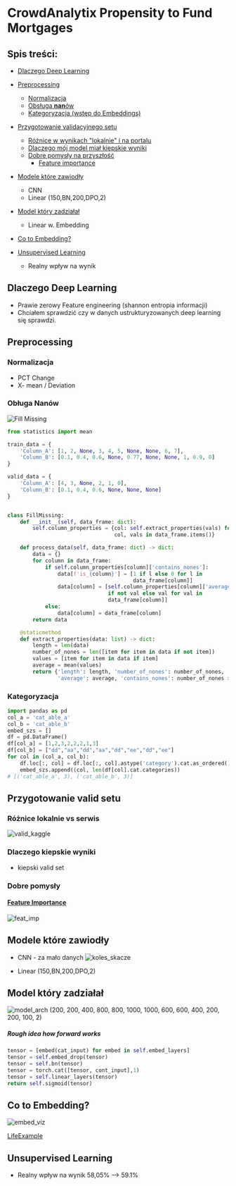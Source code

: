 # CrowdAnalytix Propensity to Fund Mortgages
## Spis treści:
- [Dlaczego Deep Learning](#dlaczego-deep-learning)
- [Preprocessing](#preprocessing)
    - [Normalizacja](#normalizacja)
    - [Obsługa **nan**ów](#obuga-nanw)
    - [Kategoryzacja (wstęp do Embeddings)](#kategoryzacja)
- [Przygotowanie validacyjnego setu](#przygotowanie-valid-setu)
    - [Różnice w wynikach "lokalnie" i na portalu](#rnice-lokalnie-vs-serwis)
    - [Dlaczego mój model miał kiepskie wyniki](#dlaczego-kiepskie-wyniki)
    - [Dobre pomysły na przyszłość](#dobre-pomysy)
        - [Feature importance](#feature-importance)

- [Modele które zawiodły](#modele-ktre-zawiody)
    - CNN
    - Linear (150,BN,200,DPO,2)
- [Model który zadziałał](#model-ktry-zadziaa)
    - Linear w. Embedding
- [Co to Embedding?](#co-to-embedding)
- [Unsupervised Learning](#unsupervised-learning)
    - Realny wpływ na wynik


## Dlaczego Deep Learning
- Prawie zerowy Feature engineering (shannon entropia informacji)
- Chciałem sprawdzić czy w danych ustrukturyzowanych deep learning się sprawdzi.
## Preprocessing
### Normalizacja
- PCT Change
- X- mean / Deviation
### Obługa Nanów
![Fill Missing][fill_missing]
```python
from statistics import mean

train_data = {
    'Column_A': [1, 2, None, 3, 4, 5, None, None, 6, 7],
    'Column_B': [0.1, 0.4, 0.6, None, 0.77, None, None, 1, 0.9, 0]
}

valid_data = {
    'Column_A': [4, 3, None, 2, 1, 0],
    'Column_B': [0.1, 0.4, 0.6, None, None, None]
}


class FillMissing:
    def __init__(self, data_frame: dict):
        self.column_properties = {col: self.extract_properties(vals) for
                                  col, vals in data_frame.items()}

    def process_data(self, data_frame: dict) -> dict:
        data = {}
        for column in data_frame:
            if self.column_properties[column]['contains_nones']:
                data[f'is_{column}'] = [1 if l else 0 for l in
                                        data_frame[column]]
                data[column] = [self.column_properties[column]['average']
                                if not val else val for val in
                                data_frame[column]]
            else:
                data[column] = data_frame[column]
        return data

    @staticmethod
    def extract_properties(data: list) -> dict:
        length = len(data)
        number_of_nones = len([item for item in data if not item])
        values = [item for item in data if item]
        average = mean(values)
        return {'length': length, 'number_of_nones': number_of_nones,
                'average': average, 'contains_nones': number_of_nones > 0}

```
### Kategoryzacja
```python
import pandas as pd
col_a = 'cat_able_a'
col_b = 'cat_able_b'
embed_szs = []
df = pd.DataFrame()
df[col_a] = [1,2,3,2,2,2,1,3]
df[col_b] = ["dd","aa","dd","aa","dd","ee","dd","ee"]
for col in (col_a, col_b):
    df.loc[:, col] = df.loc[:, col].astype('category').cat.as_ordered()
    embed_szs.append((col, len(df[col].cat.categories))
# [('cat_able_a', 3), ('cat_able_b', 3)]
```
## Przygotowanie valid setu
### Różnice lokalnie vs serwis
![valid_kaggle]
### Dlaczego kiepskie wyniki
- kiepski valid set
### Dobre pomysły
#### [Feature Importance][feat_importance]
![feat_imp]


## Modele które zawiodły
- CNN - za mało danych
![koles_skacze]


- Linear (150,BN,200,DPO,2)


## Model który zadziałał
![model_arch]
(200, 200, 400, 800, 800, 1000, 1000, 600, 600, 400, 200, 200, 100, 2)

##### Rough idea how forward works
```python
tensor = [embed(cat_input) for embed in self.embed_layers]
tensor = self.embed_drop(tensor)
tensor = self.bn(tensor)
tensor = torch.cat([tensor, cont_input],1)
tensor = self.linear_layers(tensor)
return self.sigmoid(tensor) 
```
## Co to Embedding?
![embed_viz]

[LifeExample][embed_url]

## Unsupervised Learning
- Realny wpływ na wynik
58,05% --> 59.1%







[crowd_analytix]: https://www.crowdanalytix.com/contests/propensity-to-fund-mortgages
[embed_url]: https://embeddings.macheads101.com/
[feat_importance]: https://towardsdatascience.com/feature-selection-techniques-in-machine-learning-with-python-f24e7da3f36e
[fill_missing]: docs/fillmissing.png "Fill Missing Mechanism"
[embed_viz]: docs/embed_viz.png "Embedding visualization"
[model_arch]:docs/model_arch.png "Model Architecture"
[valid_kaggle]: docs/valid_kaggle.png
[feat_imp]:docs/feat_imp.png
[koles_skacze]:docs/action.jpg
